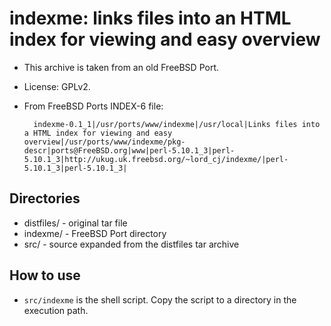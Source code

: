 # indexme: links files into an HTML index for viewing and easy overview

* This archive is taken from an old FreeBSD Port.

* License: GPLv2.

* From FreeBSD Ports INDEX-6 file:

        indexme-0.1_1|/usr/ports/www/indexme|/usr/local|Links files into a HTML index for viewing and easy overview|/usr/ports/www/indexme/pkg-descr|ports@FreeBSD.org|www|perl-5.10.1_3|perl-5.10.1_3|http://ukug.uk.freebsd.org/~lord_cj/indexme/|perl-5.10.1_3|perl-5.10.1_3|

## Directories

* distfiles/ - original tar file
* indexme/ - FreeBSD Port directory
* src/ - source expanded from the distfiles tar archive

## How to use

* `src/indexme` is the shell script. Copy the script to a directory in the execution path.
